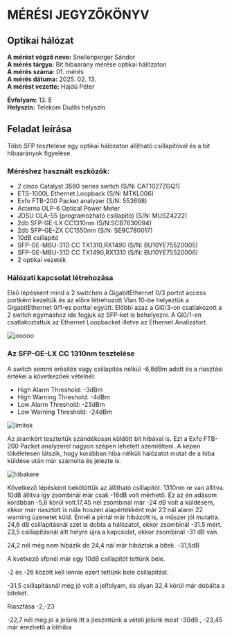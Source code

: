 # MÉRÉSI JEGYZŐKÖNYV   
## Optikai hálózat      

**A mérést végző neve:** Snellenperger Sándor   
**A mérés tárgya:**  Bit hibaarány mérése optikai hálózaton  
**A mérés száma:** 01. mérés    
**A mérés dátuma:** 2025. 02. 13.    
**A mérést vezette:** Hajdú Péter    

**Évfolyam:** 13. E  
**Helyszín:** Telekom Duális helyszín

## Feladat leírása
Több SFP tesztelése egy optikai hálózaton állítható csillapítóval és a bit hibaarányok figyelése.

### Méréshez használt eszközök:
  - 2 cisco Catalyst 3560 series switch (S/N: CAT1027ZGQ1)
  - ETS-1000L Ethernet Loopback (S/N: MTKL006)
  - Exfo FTB-200 Packet analyzer (S/N: 553698) 
  - Acterna OLP-6 Optical Power Meter
  - JDSU OLA-55 (programozható csillapító) (S/N: MUSZ4222)
  - 2db SFP-GE-LX CC1310nm (S/N:SCB7630094)
  - 2db SFP-GE-ZX CC1550nm (S/N: SE9C780017)
  - 10dB csillapító
  - SFP-GE-MBU-31D CC TX1310,RX1490 (S/N: BU10YE75520005)
  - SFP-GE-MBU-31D CC TX1490,RX1310 (S/N: BU10YE75520006)
  - 2 optikai vezeték

### Hálózati kapcsolat létrehozása
Első lépésként mind a 2 switchen a GigabitEthernet 0/3 portot access portként kezeltük és az előre létrehozott Vlan 10-be helyeztük a GigabitEthernet 0/1-es porttal együtt. Előbbi azaz a Gi0/3-on csatlakozott a 2 switch egymáshoz ide fogjuk az SFP-ket is behelyezni. A Gi0/1-en csatlakoztattuk az Ethernet Loopbacket illetve az Ethernet Analizátort.  
  
![jooooo](https://github.com/user-attachments/assets/44ef42ff-270b-488e-93ec-b28568dba26e)



### Az SFP-GE-LX CC 1310nm tesztelése

A switch semmi erősítés vagy csillapítás nélkül -6,8dBm adott és a riasztási értékei a következőek vételnél:
  - High Alarm Threshold: -3dBm
  - High Warning Threshold: -4dBm
  - Low Alarm Threshold: -23dBm
  - Low Warning Threshold: -24dBm
  
![limitek](https://github.com/user-attachments/assets/2dd2f39c-8e4c-4115-bd48-6b91c6531662)  

Az áramkört teszteltük szándékosan küldött bit hibával is. Ezt a Exfo FTB-200 Packet analyzerel nagyon szépen lehetett szemlélteni. A képen tökéletesen látszik, hogy korábban hiba nélküli hálózatot mutat de a hiba küldése után már számolta és jelezte is.

![hibakere](https://github.com/user-attachments/assets/f9b3580f-c2f6-468d-a435-95c68d0b0f40)  



Következő lépésként bekötöttük az állítható csillapítót. 1310nm re van állítva.  10dB állítva
így zsombinál már csak -16dB volt mérhető. Ez az én adásom korábban -5,6 körül volt.17,45 nél zsombinál már -24 dB volt a küldésem, ekkor már riasztott is nála hoszen alapértékként már 23 nál alarm 22 warning üzenetet küld.
Ennél a pintál már hibázott is, a műszer jól mutatta.
24,6 dB csillapításnál szét is dobta a hálózatot, ekkor zsombinál -31.5 mért. 23,5 csillapításnál állt helyre újra a kapcsolat, ekkor zsombinál -31 dB van.

24,2 nél még nem hibázik de 24,4 nál már hibáztak a bitek.
-31,5dB


A kvetkező sfpnél már egy 10dB csillapítót tettünk bele.

-2 és -26 között kell lennie ezért tettünk bele csillapítást.

-31,5 csillapításnál még jó volt a jelfolyam, és olyan 32,4 körül már dobálta a biteket.






Riasztása -2,-23 



-22,7 nél még jó a jelünk itt a jleszintünk  a vételi jelünk most -30dB  ,  -23,45 már érezhető a bithiba



